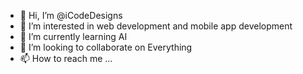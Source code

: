 - 👋 Hi, I’m @iCodeDesigns
- 👀 I’m interested in web development and mobile app development
- 🌱 I’m currently learning AI 
- 💞️ I’m looking to collaborate on Everything
- 📫 How to reach me ...

<!---
iCodeDesigns/iCodeDesigns is a ✨ special ✨ repository because its `README.md` (this file) appears on your GitHub profile.
You can click the Preview link to take a look at your changes.
--->
